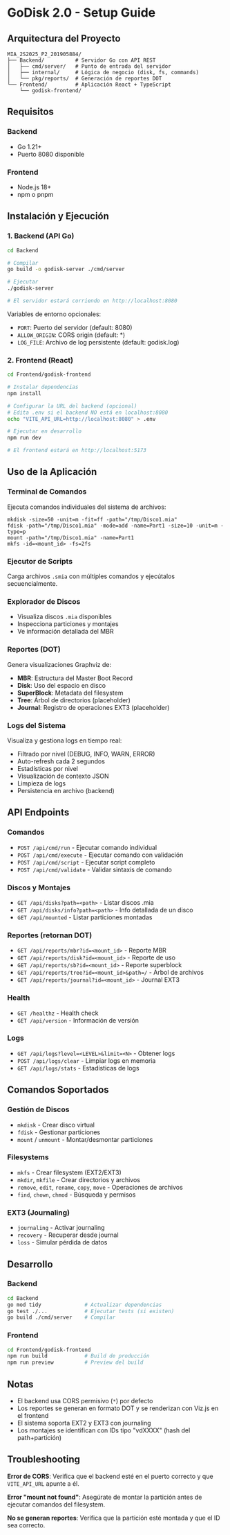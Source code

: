# GoDisk 2.0 - Setup Guide

## Arquitectura del Proyecto

```
MIA_2S2025_P2_201905884/
├── Backend/          # Servidor Go con API REST
│   ├── cmd/server/   # Punto de entrada del servidor
│   ├── internal/     # Lógica de negocio (disk, fs, commands)
│   └── pkg/reports/  # Generación de reportes DOT
└── Frontend/         # Aplicación React + TypeScript
    └── godisk-frontend/
```

## Requisitos

### Backend
- Go 1.21+
- Puerto 8080 disponible

### Frontend
- Node.js 18+
- npm o pnpm

## Instalación y Ejecución

### 1. Backend (API Go)

```bash
cd Backend

# Compilar
go build -o godisk-server ./cmd/server

# Ejecutar
./godisk-server

# El servidor estará corriendo en http://localhost:8080
```

Variables de entorno opcionales:
- `PORT`: Puerto del servidor (default: 8080)
- `ALLOW_ORIGIN`: CORS origin (default: *)
- `LOG_FILE`: Archivo de log persistente (default: godisk.log)

### 2. Frontend (React)

```bash
cd Frontend/godisk-frontend

# Instalar dependencias
npm install

# Configurar la URL del backend (opcional)
# Edita .env si el backend NO está en localhost:8080
echo "VITE_API_URL=http://localhost:8080" > .env

# Ejecutar en desarrollo
npm run dev

# El frontend estará en http://localhost:5173
```

## Uso de la Aplicación

### Terminal de Comandos
Ejecuta comandos individuales del sistema de archivos:
```
mkdisk -size=50 -unit=m -fit=ff -path="/tmp/Disco1.mia"
fdisk -path="/tmp/Disco1.mia" -mode=add -name=Part1 -size=10 -unit=m -type=p
mount -path="/tmp/Disco1.mia" -name=Part1
mkfs -id=<mount_id> -fs=2fs
```

### Ejecutor de Scripts
Carga archivos `.smia` con múltiples comandos y ejecútalos secuencialmente.

### Explorador de Discos
- Visualiza discos `.mia` disponibles
- Inspecciona particiones y montajes
- Ve información detallada del MBR

### Reportes (DOT)
Genera visualizaciones Graphviz de:
- **MBR**: Estructura del Master Boot Record
- **Disk**: Uso del espacio en disco
- **SuperBlock**: Metadata del filesystem
- **Tree**: Árbol de directorios (placeholder)
- **Journal**: Registro de operaciones EXT3 (placeholder)

### Logs del Sistema
Visualiza y gestiona logs en tiempo real:
- Filtrado por nivel (DEBUG, INFO, WARN, ERROR)
- Auto-refresh cada 2 segundos
- Estadísticas por nivel
- Visualización de contexto JSON
- Limpieza de logs
- Persistencia en archivo (backend)

## API Endpoints

### Comandos
- `POST /api/cmd/run` - Ejecutar comando individual
- `POST /api/cmd/execute` - Ejecutar comando con validación
- `POST /api/cmd/script` - Ejecutar script completo
- `POST /api/cmd/validate` - Validar sintaxis de comando

### Discos y Montajes
- `GET /api/disks?path=<path>` - Listar discos .mia
- `GET /api/disks/info?path=<path>` - Info detallada de un disco
- `GET /api/mounted` - Listar particiones montadas

### Reportes (retornan DOT)
- `GET /api/reports/mbr?id=<mount_id>` - Reporte MBR
- `GET /api/reports/disk?id=<mount_id>` - Reporte de uso
- `GET /api/reports/sb?id=<mount_id>` - Reporte superblock
- `GET /api/reports/tree?id=<mount_id>&path=/` - Árbol de archivos
- `GET /api/reports/journal?id=<mount_id>` - Journal EXT3

### Health
- `GET /healthz` - Health check
- `GET /api/version` - Información de versión

### Logs
- `GET /api/logs?level=<LEVEL>&limit=<N>` - Obtener logs
- `POST /api/logs/clear` - Limpiar logs en memoria
- `GET /api/logs/stats` - Estadísticas de logs

## Comandos Soportados

### Gestión de Discos
- `mkdisk` - Crear disco virtual
- `fdisk` - Gestionar particiones
- `mount` / `unmount` - Montar/desmontar particiones

### Filesystems
- `mkfs` - Crear filesystem (EXT2/EXT3)
- `mkdir`, `mkfile` - Crear directorios y archivos
- `remove`, `edit`, `rename`, `copy`, `move` - Operaciones de archivos
- `find`, `chown`, `chmod` - Búsqueda y permisos

### EXT3 (Journaling)
- `journaling` - Activar journaling
- `recovery` - Recuperar desde journal
- `loss` - Simular pérdida de datos

## Desarrollo

### Backend
```bash
cd Backend
go mod tidy              # Actualizar dependencias
go test ./...            # Ejecutar tests (si existen)
go build ./cmd/server    # Compilar
```

### Frontend
```bash
cd Frontend/godisk-frontend
npm run build            # Build de producción
npm run preview          # Preview del build
```

## Notas

- El backend usa CORS permisivo (`*`) por defecto
- Los reportes se generan en formato DOT y se renderizan con Viz.js en el frontend
- El sistema soporta EXT2 y EXT3 con journaling
- Los montajes se identifican con IDs tipo "vdXXXX" (hash del path+partición)

## Troubleshooting

**Error de CORS**: Verifica que el backend esté en el puerto correcto y que `VITE_API_URL` apunte a él.

**Error "mount not found"**: Asegúrate de montar la partición antes de ejecutar comandos del filesystem.

**No se generan reportes**: Verifica que la partición esté montada y que el ID sea correcto.
